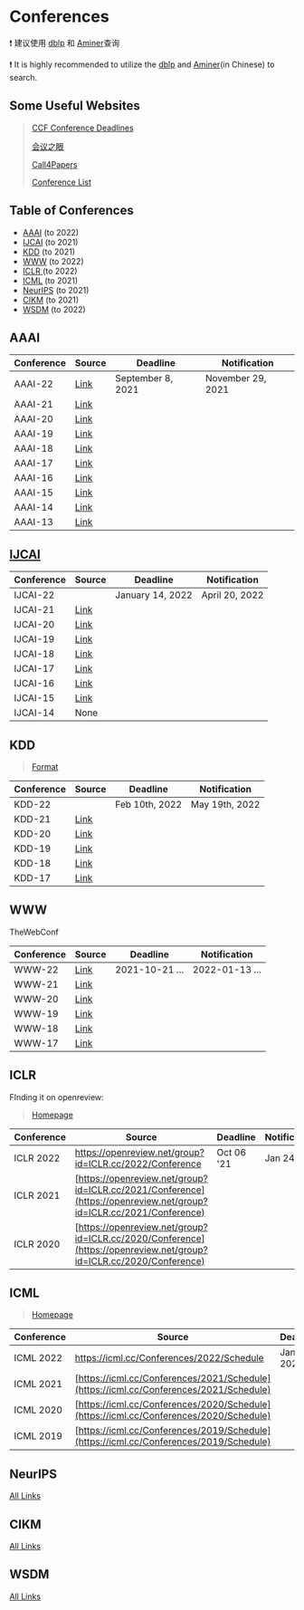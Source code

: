 # Conferences


❗ 建议使用 [dblp](https://dblp.uni-trier.de/) 和 [Aminer](https://www.aminer.cn/conf)查询

❗ It is highly recommended to utilize the [dblp](https://dblp.uni-trier.de/) and [Aminer](https://www.aminer.cn/conf)(in Chinese) to search.


## Some Useful Websites


> [CCF Conference Deadlines](https://ccfddl.github.io/)
>
> [会议之眼](https://www.conferenceeye.cn/#/layout/home)
>
> [Call4Papers](http://123.57.137.208/ccf/ccf-8.jsp)
>
> [Conference List](http://www.conferencelist.info/upcoming.html)

## Table of Conferences

* [AAAI](#AAAI) (to 2022)
* [IJCAI](#IJCAI) (to 2021)
* [KDD](#KDD) (to 2021)
* [WWW](#WWW) (to 2022)
* [ICLR ](#ICLR)(to 2022)
* [ICML](#ICML) (to 2021)
* [NeurIPS](#NeurIPS) (to 2021)
* [CIKM](#CIKM) (to 2021)
* [WSDM](#WSDM) (to 2022)


## AAAI

| Conference | Source                                                       | Deadline          | Notification      |
| ---------- | ------------------------------------------------------------ | ----------------- | ----------------- |
| AAAI-22    | [Link](https://aaai.org/Conferences/AAAI-22/wp-content/uploads/2021/12/AAAI-22_Accepted_Paper_List_Main_Technical_Track.pdf) | September 8, 2021 | November 29, 2021 |
| AAAI-21    | [Link](https://aaai.org/Conferences/AAAI-21/wp-content/uploads/2020/12/AAAI-21_Accepted-Paper-List.Main_.Technical.Track_.pdf) |                   |                   |
| AAAI-20    | [Link](https://aaai.org/Conferences/AAAI-20/wp-content/uploads/2020/01/AAAI-20-Accepted-Paper-List.pdf) |                   |                   |
| AAAI-19    | [Link](https://aaai.org/Conferences/AAAI-19/wp-content/uploads/2018/11/AAAI-19_Accepted_Papers.pdf) |                   |                   |
| AAAI-18    | [Link](https://aaai.org/Conferences/AAAI-18/wp-content/uploads/2017/12/AAAI-18-Accepted-Paper-List.Web_.pdf) |                   |                   |
| AAAI-17    | [Link](https://www.aaai.org/Conferences/AAAI/2017/aaai17accepted-papers.pdf) |                   |                   |
| AAAI-16    | [Link](https://www.aaai.org/Conferences/AAAI/2016/aaai16accepted-papers.pdf) |                   |                   |
| AAAI-15    | [Link](https://www.aaai.org/Conferences/AAAI/2015/iaai15accepted-papers.pdf) |                   |                   |
| AAAI-14    | [Link](https://www.aaai.org/Conferences/AAAI/2014/aaai14accepts.php) |                   |                   |
| AAAI-13    | [Link](https://www.aaai.org/Conferences/AAAI/2013/aaai13accepts.php) |                   |                   |



## [IJCAI](https://www.ijcai.org/past_proceedings)

| Conference | Source                                                      | Deadline         | Notification   |
| ---------- | ----------------------------------------------------------- | ---------------- | -------------- |
| IJCAI-22   |                                                             | January 14, 2022 | April 20, 2022 |
| IJCAI-21   | [Link](https://ijcai-21.org/program-main-track/)            |                  |                |
| IJCAI-20   | [Link](http://static.ijcai.org/2020-accepted_papers.html)   |                  |                |
| IJCAI-19   | [Link](https://www.ijcai19.org/accepted-papers.html)        |                  |                |
| IJCAI-18   | [Link](https://www.ijcai-18.org/accepted-papers/index.html) |                  |                |
| IJCAI-17   | [Link](https://ijcai-17.org/accepted-papers.html)           |                  |                |
| IJCAI-16   | [Link](https://www.ijcai.org/proceedings/2016)              |                  |                |
| IJCAI-15   | [Link](https://www.ijcai.org/Proceedings/2015)              |                  |                |
| IJCAI-14   | None                                                        |                  |                |



## KDD

> [Format](https://www.kdd.org/kdd20xx/accepted-papers)

| Conference | Source                                              | Deadline       | Notification   |
| ---------- | --------------------------------------------------- | -------------- | -------------- |
| KDD-22     |                                                     | Feb 10th, 2022 | May 19th, 2022 |
| KDD-21     | [Link](https://kdd.org/kdd2021/accepted-papers)     |                |                |
| KDD-20     | [Link](https://www.kdd.org/kdd2020/accepted-papers) |                |                |
| KDD-19     | [Link](https://www.kdd.org/kdd2019/accepted-papers) |                |                |
| KDD-18     | [Link](https://www.kdd.org/kdd2018/accepted-papers) |                |                |
| KDD-17     | [Link](https://www.kdd.org/kdd2017/accepted-papers) |                |                |



## WWW

TheWebConf

| Conference | Source                                                     | Deadline       | Notification   |
| ---------- | ---------------------------------------------------------- | -------------- | -------------- |
| WWW-22     | [Link](https://www2022.thewebconf.org/accepted-papers/)    | 2021-10-21 ... | 2022-01-13 ... |
| WWW-21     | [Link](https://www2021.thewebconf.org/program/papers/)     |                |                |
| WWW-20     | [Link](https://dl.acm.org/doi/proceedings/10.1145/3366423) |                |                |
| WWW-19     | [Link](https://www2019.thewebconf.org/accepted-papers)     |                |                |
| WWW-18     | [Link](https://dl.acm.org/doi/proceedings/10.5555/3178876) |                |                |
| WWW-17     | [Link](https://dl.acm.org/doi/proceedings/10.1145/3308558) |                |                |

## ICLR

FInding it on openreview:


> [Homepage](https://openreview.net/group?id=ICLR.cc)

| Conference | Source                                                       | Deadline   | Notification |
| ---------- | ------------------------------------------------------------ | ---------- | ------------ |
| ICLR 2022  | https://openreview.net/group?id=ICLR.cc/2022/Conference      | Oct 06 '21 | Jan 24 '22   |
| ICLR 2021  | [https://openreview.net/group?id=ICLR.cc/2021/Conference](https://openreview.net/group?id=ICLR.cc/2021/Conference) |            |              |
| ICLR 2020  | [https://openreview.net/group?id=ICLR.cc/2020/Conference](https://openreview.net/group?id=ICLR.cc/2020/Conference) |            |              |



## ICML

>  [Homepage](https://icml.cc)

| Conference | Source                                                       | Deadline     | Notification |
| ---------- | ------------------------------------------------------------ | ------------ | ------------ |
| ICML 2022  | https://icml.cc/Conferences/2022/Schedule                    | Jan 27, 2022 |              |
| ICML 2021  | [https://icml.cc/Conferences/2021/Schedule](https://icml.cc/Conferences/2021/Schedule) |              |              |
| ICML 2020  | [https://icml.cc/Conferences/2020/Schedule](https://icml.cc/Conferences/2020/Schedule) |              |              |
| ICML 2019  | [https://icml.cc/Conferences/2019/Schedule](https://icml.cc/Conferences/2019/Schedule) |              |              |



## NeurIPS

[All Links](https://papers.nips.cc/)


## CIKM

[All Links](https://dl.acm.org/conference/cikm)


## WSDM

[All Links](https://dl.acm.org/conference/wsdm)

